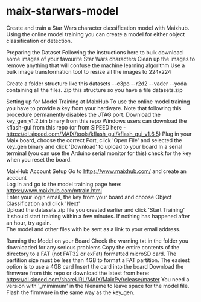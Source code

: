 # maix-starwars-model
Create and train a Star Wars character classification model with Maixhub. Using the online model training you can create a model for either object classification or detection.


Preparing the Dataset
Following the instructions here to bulk download some images of your favourite Star Wars characters
Clean up the images to remove anything that will confuse the machine learning algorithm
Use a bulk image transformation tool to resize all the images to 224x224

Create a folder structure like this
datasets
--c3po
--r2d2
--vader
--yoda
containing all the files. Zip this structure so you have a file datasets.zip

Setting up for Model Training at MaixHub
To use the online model training you have to provide a key from your hardware. Note that following this procedure permanently disables the JTAG port.
Download the key_gen_v1.2.bin binary from this repo
Windows users can download the kflash-gui from this repo  (or from SiPEED here - https://dl.sipeed.com/MAIX/tools/kflash_gui/kflash_gui_v1.6.5)
Plug in your Maix board, choose the correct Port, click 'Open File' and selected the key_gen binary and click 'Download' to upload to your board
In a serial terminal (you can use the Arduino serial monitor for this) check for the key when you reset the board.

MaixHub Account Setup
Go to https://www.maixhub.com/ and create an account  
Log in and go to the model training page here: https://www.maixhub.com/mtrain.html  
Enter your login email, the key from your board and choose Object Classification and click 'Next'  
Upload the datasets.zip file you created earlier and click 'Start Training'  
It should start training within a few minutes. If nothing has happened after an hour, try again.  
The model and other files with be sent as a link to your email address.  

Running the Model on your Board
Check the warning.txt in the folder you downloaded for any serious problems
Copy the entire contents of the directory to a FAT (not FAT32 or exFat) formatted microSD card. The partition size must be less than 4GB to format a FAT partition. The easiest option is to use a 4GB card
Insert the card into the board
Download the firmware from this repo or download the latest from here: https://dl.sipeed.com/shareURL/MAIX/MaixPy/release/master You need a version with '_mimimum' in the filename to leave space for the model file.
Flash the firmware in the same way as the key_gen.


